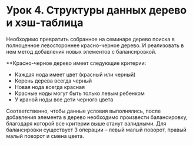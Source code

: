 # Урок 4. Структуры данных дерево и хэш-таблица

Необходимо превратить собранное на семинаре дерево поиска в полноценное левостороннее красно-черное дерево. И реализовать в нем метод добавления новых элементов с балансировкой.

**Красно-черное дерево имеет следующие критерии:
+ Каждая нода имеет цвет (красный или черный)
+ Корень дерева всегда черный
+ Новая нода всегда красная
+ Красные ноды могут быть только левым ребенком
+ У краной ноды все дети черного цвета

Соответственно, чтобы данные условия выполнялись, после добавления элемента в дерево необходимо произвести балансировку, благодаря которой все критерии выше станут валидными. Для балансировки существует 3 операции – левый малый поворот, правый малый поворот и смена цвета.
